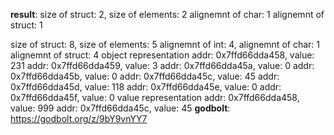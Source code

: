 **result**:
size of struct: 2, size of elements: 2
alignemnt of char: 1
alignemnt of struct: 1

size of struct: 8, size of elements: 5
alignemnt of int: 4, alignemnt of char: 1
alignemnt of struct: 4
object representation
addr: 0x7ffd66dda458, value: 231
addr: 0x7ffd66dda459, value: 3
addr: 0x7ffd66dda45a, value: 0
addr: 0x7ffd66dda45b, value: 0
addr: 0x7ffd66dda45c, value: 45
addr: 0x7ffd66dda45d, value: 118
addr: 0x7ffd66dda45e, value: 0
addr: 0x7ffd66dda45f, value: 0
value representation
addr: 0x7ffd66dda458, value: 999
addr: 0x7ffd66dda45c, value: 45
**godbolt**: https://godbolt.org/z/9bY9vnYY7